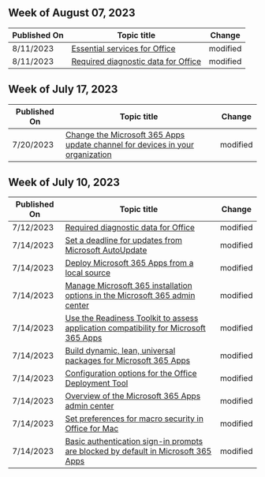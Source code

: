 <!-- This file is generated automatically each week. Changes made to this file will be overwritten.-->



## Week of August 07, 2023


| Published On |Topic title | Change |
|------|------------|--------|
| 8/11/2023 | [Essential services for Office](/DeployOffice/privacy/essential-services) | modified |
| 8/11/2023 | [Required diagnostic data for Office](/DeployOffice/privacy/required-diagnostic-data) | modified |


## Week of July 17, 2023


| Published On |Topic title | Change |
|------|------------|--------|
| 7/20/2023 | [Change the Microsoft 365 Apps update channel for devices in your organization](/DeployOffice/updates/change-update-channels) | modified |


## Week of July 10, 2023


| Published On |Topic title | Change |
|------|------------|--------|
| 7/12/2023 | [Required diagnostic data for Office](/DeployOffice/privacy/required-diagnostic-data) | modified |
| 7/14/2023 | [Set a deadline for updates from Microsoft AutoUpdate](/DeployOffice/mac/mau-deadline) | modified |
| 7/14/2023 | [Deploy Microsoft 365 Apps from a local source](/DeployOffice/deploy-microsoft-365-apps-local-source) | modified |
| 7/14/2023 | [Manage Microsoft 365 installation options in the Microsoft 365 admin center](/DeployOffice/manage-software-download-settings-office-365) | modified |
| 7/14/2023 | [Use the Readiness Toolkit to assess application compatibility for Microsoft 365 Apps](/DeployOffice/readiness-toolkit-application-compatibility-microsoft-365-apps) | modified |
| 7/14/2023 | [Build dynamic, lean, universal packages for Microsoft 365 Apps](/DeployOffice/fieldnotes/build-dynamic-lean-universal-packages) | modified |
| 7/14/2023 | [Configuration options for the Office Deployment Tool](/DeployOffice/office-deployment-tool-configuration-options) | modified |
| 7/14/2023 | [Overview of the Microsoft 365 Apps admin center](/DeployOffice/admincenter/overview) | modified |
| 7/14/2023 | [Set preferences for macro security in Office for Mac](/DeployOffice/mac/set-preference-macro-security-office-for-mac) | modified |
| 7/14/2023 | [Basic authentication sign-in prompts are blocked by default in Microsoft 365 Apps](/DeployOffice/security/basic-authentication-prompts-blocked) | modified |
